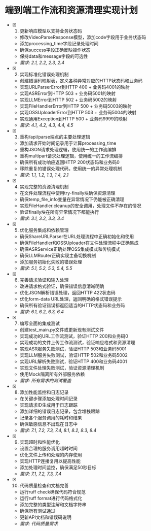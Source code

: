 # 端到端工作流和资源清理实现计划

- [x] 1. 更新响应模型以支持业务状态码
  - 修改VideoParseResponse模型，添加code字段用于业务状态码
  - 添加processing_time字段记录处理时间
  - 确保success字段正确反映操作状态
  - 保持data和message字段的可选性
  - _需求: 2.1, 2.2, 2.3, 2.4_

- [x] 2. 实现标准化错误处理机制
  - 创建错误码映射表，定义各种异常对应的HTTP状态码和业务码
  - 实现URLParserError到HTTP 400 + 业务码4001的映射
  - 实现ASRError到HTTP 503 + 业务码5001的映射
  - 实现LLMError到HTTP 502 + 业务码5002的映射
  - 实现FileHandlerError到HTTP 500 + 业务码5003的映射
  - 实现OSSUploaderError到HTTP 503 + 业务码5004的映射
  - 实现通用Exception到HTTP 500 + 业务码9999的映射
  - _需求: 4.1, 4.2, 4.3, 4.4, 4.5_

- [x] 3. 重构/api/parse端点的主要处理逻辑
  - 添加请求开始时间记录用于计算processing_time
  - 重构JSON请求处理逻辑，使用统一的工作流编排
  - 重构multipart请求处理逻辑，使用统一的工作流编排
  - 确保所有成功响应返回HTTP 200状态码和业务码0
  - 移除重复的错误处理代码，使用统一的异常处理机制
  - _需求: 1.1, 1.2, 1.3, 1.4, 2.1_

- [x] 4. 实现完整的资源清理机制
  - 在文件处理流程中使用try-finally块确保资源清理
  - 确保temp_file_info变量在异常情况下仍能被正确清理
  - 实现FileHandler.cleanup的安全调用，处理文件不存在的情况
  - 验证finally块在所有异常情况下都能执行
  - _需求: 3.1, 3.2, 3.3, 3.4_

- [x] 5. 优化服务集成和依赖管理
  - 确保ShareURLParser在URL处理流程中正确初始化和使用
  - 确保FileHandler和OSSUploader在文件处理流程中正确集成
  - 确保ASRService正确处理OSS集成模式和传统模式
  - 确保LLMRouter正确实现主备切换机制
  - 添加服务初始化失败的错误处理
  - _需求: 5.1, 5.2, 5.3, 5.4, 5.5_

- [x] 6. 完善请求验证和输入处理
  - 改进请求格式验证，确保错误信息清晰明确
  - 优化JSON解析错误处理，返回HTTP 422状态码
  - 优化form-data URL处理，返回明确的格式错误提示
  - 确保所有验证错误都返回适当的HTTP状态码和业务码
  - _需求: 6.1, 6.2, 6.3, 6.4_

- [x] 7. 编写全面的集成测试
  - 创建test_main.py文件或更新现有测试文件
  - 实现成功的URL工作流测试，验证HTTP 200和业务码0
  - 实现成功的文件上传工作流测试，验证响应格式和资源清理
  - 实现ASR服务失败测试，验证HTTP 503和业务码5001
  - 实现LLM服务失败测试，验证HTTP 502和业务码5002
  - 实现URL解析失败测试，验证HTTP 400和业务码4001
  - 实现文件处理失败测试，验证资源清理机制
  - 使用Mock隔离所有外部服务依赖
  - _需求: 所有需求的测试覆盖_

- [x] 8. 添加性能监控和日志记录
  - 在关键步骤添加处理时间记录
  - 实现请求ID生成用于日志跟踪
  - 添加详细的错误日志记录，包含堆栈跟踪
  - 记录各个服务调用的耗时和结果
  - 确保敏感信息不出现在日志中
  - _需求: 7.1, 7.2, 7.3, 7.4, 8.1, 8.2, 8.3, 8.4_

- [x] 9. 实现超时和性能优化
  - 设置合理的服务调用超时时间
  - 优化文件上传和处理的内存使用
  - 实现HTTP连接复用以提高性能
  - 添加处理时间监控，确保满足50秒目标
  - _需求: 7.1, 7.2, 7.3, 7.4_

- [x] 10. 代码质量检查和文档完善
  - 运行ruff check确保代码符合规范
  - 运行ruff format进行代码格式化
  - 添加完整的类型注解和文档字符串
  - 确保所有测试通过
  - 更新API文档和错误码说明
  - _需求: 代码质量需求_